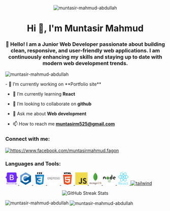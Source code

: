 <p align="center"> <img src="https://i.ibb.co.com/RM2swWM/Web-2.png" alt="muntasir-mahmud-abdullah" /> </p>
<h1 align="center">Hi 👋, I'm Muntasir Mahmud</h1>
<h3 align="center">👋 Hello! I am a Junior Web Developer passionate about building clean, responsive, and user-friendly web applications. I am continuously enhancing my skills and staying up to date with modern web development trends.</h3>
<p align="left"> <img src="https://i.ibb.co.com/27Y76RD2/web-developer-2.png" alt="muntasir-mahmud-abdullah" /> </p>
<!--
<p align="left"> <a href="https://github.com/ryo-ma/github-profile-trophy"><img src="https://github-profile-trophy.vercel.app/?username=muntasir-mahmud-abdullah" alt="muntasir-mahmud-abdullah" /></a> </p>
-->
- 🔭 I’m currently working on **Portfolio site**

- 🌱 I’m currently learning **React**

- 👯 I’m looking to collaborate on **github**

- 💬 Ask me about **Web development**

- 📫 How to reach me **muntasirm525@gmail.com**

<h3 align="left">Connect with me:</h3>
<p align="left">
<a href="https://fb.com/https://www.facebook.com/muntasirmahmud.fagon" target="blank"><img align="center" src="https://raw.githubusercontent.com/rahuldkjain/github-profile-readme-generator/master/src/images/icons/Social/facebook.svg" alt="https://www.facebook.com/muntasirmahmud.fagon" height="30" width="40" /></a>
</p>

<h3 align="left">Languages and Tools:</h3>
<p align="left"> <a href="https://getbootstrap.com" target="_blank" rel="noreferrer"> <img src="https://raw.githubusercontent.com/devicons/devicon/master/icons/bootstrap/bootstrap-plain-wordmark.svg" alt="bootstrap" width="40" height="40"/> </a> <a href="https://www.cprogramming.com/" target="_blank" rel="noreferrer"> <img src="https://raw.githubusercontent.com/devicons/devicon/master/icons/c/c-original.svg" alt="c" width="40" height="40"/> </a> <a href="https://www.w3schools.com/css/" target="_blank" rel="noreferrer"> <img src="https://raw.githubusercontent.com/devicons/devicon/master/icons/css3/css3-original-wordmark.svg" alt="css3" width="40" height="40"/> </a> <a href="https://expressjs.com" target="_blank" rel="noreferrer"> <img src="https://raw.githubusercontent.com/devicons/devicon/master/icons/express/express-original-wordmark.svg" alt="express" width="40" height="40"/> </a> <a href="https://www.w3.org/html/" target="_blank" rel="noreferrer"> <img src="https://raw.githubusercontent.com/devicons/devicon/master/icons/html5/html5-original-wordmark.svg" alt="html5" width="40" height="40"/> </a> <a href="https://developer.mozilla.org/en-US/docs/Web/JavaScript" target="_blank" rel="noreferrer"> <img src="https://raw.githubusercontent.com/devicons/devicon/master/icons/javascript/javascript-original.svg" alt="javascript" width="40" height="40"/> </a> <a href="https://www.mongodb.com/" target="_blank" rel="noreferrer"> <img src="https://raw.githubusercontent.com/devicons/devicon/master/icons/mongodb/mongodb-original-wordmark.svg" alt="mongodb" width="40" height="40"/> </a> <a href="https://nodejs.org" target="_blank" rel="noreferrer"> <img src="https://raw.githubusercontent.com/devicons/devicon/master/icons/nodejs/nodejs-original-wordmark.svg" alt="nodejs" width="40" height="40"/> </a> <a href="https://reactjs.org/" target="_blank" rel="noreferrer"> <img src="https://raw.githubusercontent.com/devicons/devicon/master/icons/react/react-original-wordmark.svg" alt="react" width="40" height="40"/> </a> <a href="https://tailwindcss.com/" target="_blank" rel="noreferrer"> <img src="https://www.vectorlogo.zone/logos/tailwindcss/tailwindcss-icon.svg" alt="tailwind" width="40" height="40"/> </a> </p>
<!--
<p align="center">
  <img src="https://github-readme-streak-stats.herokuapp.com/?user=muntasir-mahmud-abdullah&theme=dark&hide_border=true" alt="GitHub Streak Stats">
</p>
-->
<p align="center">
  <img src="https://streak-stats.demolab.com?user=muntasir-mahmud-abdullah&theme=dark&hide_border=true" alt="GitHub Streak Stats">
</p>

<p><img align="left" src="https://github-readme-stats.vercel.app/api/top-langs?username=muntasir-mahmud-abdullah&show_icons=true&locale=en&layout=compact" alt="muntasir-mahmud-abdullah" /></p>

<p>&nbsp;<img align="center" src="https://github-readme-stats.vercel.app/api?username=muntasir-mahmud-abdullah&show_icons=true&locale=en" alt="muntasir-mahmud-abdullah" /></p>




